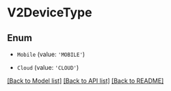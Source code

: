 # V2DeviceType


## Enum

* `Mobile` (value: `'MOBILE'`)

* `Cloud` (value: `'CLOUD'`)

[[Back to Model list]](../README.md#documentation-for-models) [[Back to API list]](../README.md#documentation-for-api-endpoints) [[Back to README]](../README.md)
